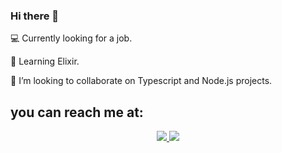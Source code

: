 ### Hi there 👋
<p> 💻  Currently looking for a job. </p>
<p> 🌱 Learning Elixir. </p>
<p> 👯 I’m looking to collaborate on Typescript and Node.js projects. </p>


## you can reach me at:
<p align="center">
    <a href="https://br.linkedin.com/in/beatriz-mattos">
    <img src="https://img.shields.io/badge/LinkedIn-0077B5?style=for-the-badge&logo=linkedin&logoColor=white"/>
    </a>
     <a href="mailto:bjungersmattos@gmail.com?subject=Oi,%20Bia!%20">
    <img src="https://img.shields.io/badge/Gmail-D14836?style=for-the-badge&logo=gmail&logoColor=white"/>
    </a>
</p>
